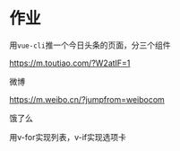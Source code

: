 # 作业

用`vue-cli`推一个今日头条的页面，分三个组件

https://m.toutiao.com/?W2atIF=1

微博

https://m.weibo.cn/?jumpfrom=weibocom

饿了么

用v-for实现列表，v-if实现选项卡